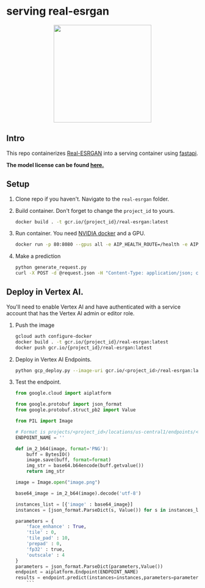 # serving real-esrgan

<center>
    <image src="../images/real_esrgan.jpeg" width="256px">
</center>

## Intro

This repo containerizes [Real-ESRGAN](https://github.com/xinntao/Real-ESRGAN) into a serving container using [fastapi](https://fastapi.tiangolo.com/). 

**The model license can be found [here.](https://github.com/xinntao/Real-ESRGAN/blob/master/LICENSE)**

## Setup

1. Clone repo if you haven't. Navigate to the `real-esrgan` folder.
1. Build container. Don't forget to change the `project_id` to yours.

    ```bash
    docker build . -t gcr.io/{project_id}/real-esrgan:latest
    ```

1. Run container. You need [NVIDIA docker](https://github.com/NVIDIA/nvidia-docker) and a GPU.

    ```bash
    docker run -p 80:8080 --gpus all -e AIP_HEALTH_ROUTE=/health -e AIP_HTTP_PORT=8080 -e AIP_PREDICT_ROUTE=/predict gcr.io/{project_id}/real-esrgan:latest -d
    ```

1. Make a prediction

    ```bash
    python generate_request.py
    curl -X POST -d @request.json -H "Content-Type: application/json; charset=utf-8" localhost/predict > response.json
    ```

## Deploy in Vertex AI.

You'll need to enable Vertex AI and have authenticated with a service account that has the Vertex AI admin or editor role.

1. Push the image

    ```bash
    gcloud auth configure-docker
    docker build . -t gcr.io/{project_id}/real-esrgan:latest
    docker push gcr.io/{project_id}/real-esrgan:latest
    ```

 1. Deploy in Vertex AI Endpoints.

    ```bash
    python gcp_deploy.py --image-uri gcr.io/<project_id>/real-esrgan:latest
    ```

1. Test the endpoint.

    ```python
    from google.cloud import aiplatform

    from google.protobuf import json_format
    from google.protobuf.struct_pb2 import Value

    from PIL import Image

    # Format is projects/<project_id>/locations/us-central1/endpoints/<endpoint_id>
    ENDPOINT_NAME = ''

    def im_2_b64(image, format='PNG'):
        buff = BytesIO()
        image.save(buff, format=format)
        img_str = base64.b64encode(buff.getvalue())
        return img_str

    image = Image.open("image.png")

    base64_image = im_2_b64(image).decode('utf-8')

    instances_list = [{'image' : base64_image}]
    instances = [json_format.ParseDict(s, Value()) for s in instances_list]

    parameters = {
        'face_enhance' : True,
        'tile' : 0, 
        'tile_pad' : 10, 
        'prepad' : 0,
        'fp32' : true,
        'outscale' : 4
    }
    parameters = json_format.ParseDict(parameters,Value())
    endpoint = aiplatform.Endpoint(ENDPOINT_NAME)
    results = endpoint.predict(instances=instances,parameters=parameters)
        ```